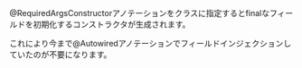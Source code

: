 

@RequiredArgsConstructorアノテーションをクラスに指定するとfinalなフィールドを初期化するコンストラクタが生成されます。

これにより今まで@Autowiredアノテーションでフィールドインジェクションしていたのが不要になります。
